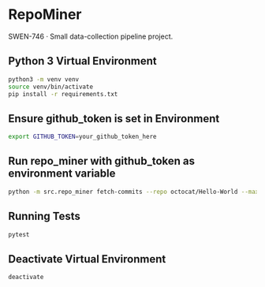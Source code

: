 # RepoMiner
SWEN-746 · Small data-collection pipeline project.

## Python 3 Virtual Environment
```bash
python3 -m venv venv
source venv/bin/activate
pip install -r requirements.txt
```

## Ensure github_token is set in Environment
```bash
export GITHUB_TOKEN=your_github_token_here
```

## Run repo_miner with github_token as environment variable
```bash
python -m src.repo_miner fetch-commits --repo octocat/Hello-World --max 100 --out octocat-hello-world-commits.csv
```

## Running Tests
```bash
pytest
``` 

## Deactivate Virtual Environment
```bash
deactivate
``` 